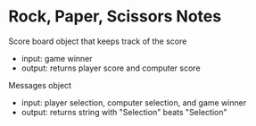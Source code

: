 # Rock, Paper, Scissors Notes

Score board object that keeps track of the score

- input: game winner
- output: returns player score and computer score

Messages object

- input: player selection, computer selection, and game winner
- output: returns string with "Selection" beats "Selection"
